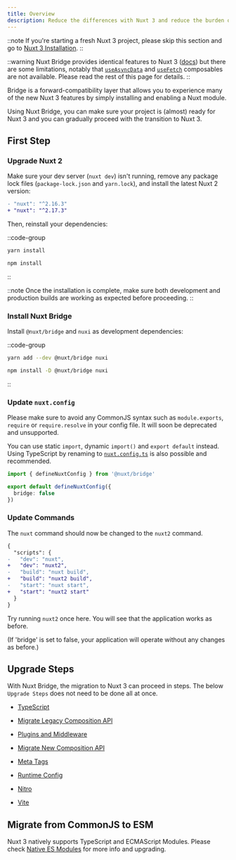```yaml
---
title: Overview
description: Reduce the differences with Nuxt 3 and reduce the burden of migration to Nuxt 3.
---
```


::note
If you're starting a fresh Nuxt 3 project, please skip this section and go to [Nuxt 3 Installation](/docs/getting-started/introduction).
::

::warning
Nuxt Bridge provides identical features to Nuxt 3 ([docs](/docs/guide/concepts/auto-imports)) but there are some limitations, notably that [`useAsyncData`](/docs/api/composables/use-async-data) and [`useFetch`](/docs/api/composables/use-fetch) composables are not available. Please read the rest of this page for details.
::

Bridge is a forward-compatibility layer that allows you to experience many of the new Nuxt 3 features by simply installing and enabling a Nuxt module.

Using Nuxt Bridge, you can make sure your project is (almost) ready for Nuxt 3 and you can gradually proceed with the transition to Nuxt 3.

## First Step

### Upgrade Nuxt 2

Make sure your dev server (`nuxt dev`) isn't running, remove any package lock files (`package-lock.json` and `yarn.lock`), and install the latest Nuxt 2 version:

```diff [package.json]
- "nuxt": "^2.16.3"
+ "nuxt": "^2.17.3"
```

Then, reinstall your dependencies:

::code-group

```bash [yarn]
yarn install
```

```bash [npm]
npm install
```

::

::note
Once the installation is complete, make sure both development and production builds are working as expected before proceeding.
::

### Install Nuxt Bridge

Install `@nuxt/bridge` and `nuxi` as development dependencies:

::code-group

```bash [Yarn]
yarn add --dev @nuxt/bridge nuxi
```

```bash [npm]
npm install -D @nuxt/bridge nuxi
```

::

### Update `nuxt.config`

Please make sure to avoid any CommonJS syntax such as `module.exports`, `require` or `require.resolve` in your config file. It will soon be deprecated and unsupported.

You can use static `import`, dynamic `import()` and `export default` instead. Using TypeScript by renaming to [`nuxt.config.ts`](/docs/guide/directory-structure/nuxt-config) is also possible and recommended.

```ts [nuxt.config.ts]
import { defineNuxtConfig } from '@nuxt/bridge'

export default defineNuxtConfig({
  bridge: false
})
```

### Update Commands

The `nuxt` command should now be changed to the `nuxt2` command.

```diff
{
  "scripts": {
-   "dev": "nuxt",
+   "dev": "nuxt2",
-   "build": "nuxt build",
+   "build": "nuxt2 build",
-   "start": "nuxt start",
+   "start": "nuxt2 start"
  }
}
```

Try running `nuxt2` once here. You will see that the application works as before.

(If 'bridge' is set to false, your application will operate without any changes as before.)

## Upgrade Steps

With Nuxt Bridge, the migration to Nuxt 3 can proceed in steps.
The below `Upgrade Steps` does not need to be done all at once.

- [TypeScript](/docs/bridge/typescript)

- [Migrate Legacy Composition API](/docs/bridge/bridge-composition-api)

- [Plugins and Middleware](/docs/bridge/plugins-and-middleware)

- [Migrate New Composition API](/docs/bridge/nuxt3-compatible-api)

- [Meta Tags](/docs/bridge/meta)

- [Runtime Config](/docs/bridge/runtime-config)

- [Nitro](/docs/bridge/nitro)

- [Vite](/docs/bridge/vite)

## Migrate from CommonJS to ESM

Nuxt 3 natively supports TypeScript and ECMAScript Modules. Please check [Native ES Modules](/docs/guide/concepts/esm) for more info and upgrading.
